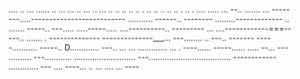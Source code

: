 .... .. ... ...... .. ... ... .. ... .. ... .. .. .. .. .. . .. .. .. .. .. . .. . .... 
..... ...
--.. .......
... --------.....--------------------------
........... ------.. --------
.........-------------
.. ....... -----.. 
---..... .....-----..... ....----------.. ---------
... ....------------===-----.. ....... . --------------
--------------___... ---........ .. ---.. -------
-----........... -----.. D............. ---.. 
... ... ............. ... . ----...... -----...... ..... --... ---
.......... ---............ 
........................... 
---.................................... ------------
............. ---
.... ----... 
.. 
... ....    ... ----
